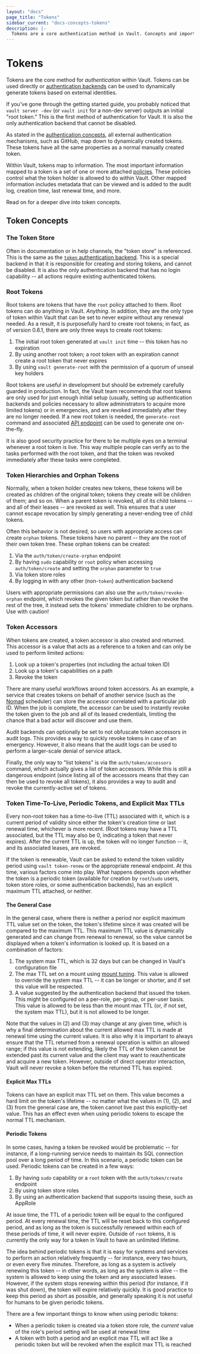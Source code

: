 ```yaml
---
layout: "docs"
page_title: "Tokens"
sidebar_current: "docs-concepts-tokens"
description: |-
  Tokens are a core authentication method in Vault. Concepts and important features. 
---
```


# Tokens

Tokens are the core method for _authentication_ within Vault. Tokens
can be used directly or [authentication backends](/docs/concepts/auth.html)
can be used to dynamically generate tokens based on external identities.

If you've gone through the getting started guide, you probably noticed that
`vault server -dev` (or `vault init` for a non-dev server) outputs an
initial "root token." This is the first method of authentication for Vault.
It is also the only authentication backend that cannot be disabled.

As stated in the [authentication concepts](/docs/concepts/auth.html),
all external authentication mechanisms, such as GitHub, map down to dynamically
created tokens. These tokens have all the same properties as a normal manually
created token.

Within Vault, tokens map to information. The most important information mapped
to a token is a set of one or more attached
[policies](/docs/concepts/policies.html). These policies control what the token
holder is allowed to do within Vault. Other mapped information includes
metadata that can be viewed and is added to the audit log, creation time, last
renewal time, and more.

Read on for a deeper dive into token concepts.

## Token Concepts

### The Token Store

Often in documentation or in help channels, the "token store" is referenced.
This is the same as the [`token` authentication
backend](https://www.vaultproject.io/docs/auth/token.html). This is a special
backend in that it is responsible for creating and storing tokens, and cannot
be disabled. It is also the only authentication backend that has no login
capability -- all actions require existing authenticated tokens.

### Root Tokens

Root tokens are tokens that have the `root` policy attached to them. Root
tokens can do anything in Vault. _Anything_. In addition, they are the only
type of token within Vault that can be set to never expire without any renewal
needed. As a result, it is purposefully hard to create root tokens; in fact, as
of version 0.6.1, there are only three ways to create root tokens:

1. The initial root token generated at `vault init` time -- this token has no
   expiration
2. By using another root token; a root token with an expiration cannot create a
   root token that never expires
3. By using `vault generate-root` with the permission of a quorum of unseal key
   holders

Root tokens are useful in development but should be extremely carefully guarded
in production. In fact, the Vault team recommends that root tokens are only
used for just enough initial setup (usually, setting up authentication backends
and policies necessary to allow administrators to acquire more limited tokens)
or in emergencies, and are revoked immediately after they are no longer needed.
If a new root token is needed, the `generate-root` command and associated [API
endpoint](https://www.vaultproject.io/docs/http/sys-generate-root.html) can be
used to generate one on-the-fly.

It is also good security practice for there to be multiple eyes on a terminal
whenever a root token is live. This way multiple people can verify as to the
tasks performed with the root token, and that the token was revoked immediately
after these tasks were completed.

### Token Hierarchies and Orphan Tokens

Normally, when a token holder creates new tokens, these tokens will be created
as children of the original token; tokens they create will be children of them;
and so on. When a parent token is revoked, all of its child tokens -- and all
of their leases -- are revoked as well. This ensures that a user cannot escape
revocation by simply generating a never-ending tree of child tokens.

Often this behavior is not desired, so users with appropriate access can create
`orphan` tokens. These tokens have no parent -- they are the root of their own
token tree. These orphan tokens can be created:

1. Via the `auth/token/create-orphan` endpoint
2. By having `sudo` capability or `root` policy when accessing
   `auth/token/create` and setting the `orphan` parameter to `true`
3. Via token store roles
4. By logging in with any other (non-`token`) authentication backend

Users with appropriate permissions can also use the `auth/token/revoke-orphan`
endpoint, which revokes the given token but rather than revoke the rest of the
tree, it instead sets the tokens' immediate children to be orphans. Use with
caution!

### Token Accessors

When tokens are created, a token accessor is also created and returned. This
accessor is a value that acts as a reference to a token and can only be used to
perform limited actions:

1. Look up a token's properties (not including the actual token ID)
2. Look up a token's capabilities on a path
3. Revoke the token

There are many useful workflows around token accessors. As an example, a
service that creates tokens on behalf of another service (such as the
[Nomad](https://www.nomadproject.io/) scheduler) can store the accessor
correlated with a particular job ID. When the job is complete, the accessor can
be used to instantly revoke the token given to the job and all of its leased
credentials, limiting the chance that a bad actor will discover and use them.

Audit backends can optionally be set to not obfuscate token accessors in audit
logs. This provides a way to quickly revoke tokens in case of an emergency.
However, it also means that the audit logs can be used to perform a
larger-scale denial of service attack.

Finally, the only way to "list tokens" is via the `auth/token/accessors`
command, which actually gives a list of token accessors. While this is still a
dangerous endpoint (since listing all of the accessors means that they can then
be used to revoke all tokens), it also provides a way to audit and revoke the
currently-active set of tokens.

### Token Time-To-Live, Periodic Tokens, and Explicit Max TTLs

Every non-root token has a time-to-live (TTL) associated with it, which is a
current period of validity since either the token's creation time or last
renewal time, whichever is more recent. (Root tokens may have a TTL associated,
but the TTL may also be 0, indicating a token that never expires). After the
current TTL is up, the token will no longer function -- it, and its associated
leases, are revoked.

If the token is renewable, Vault can be asked to extend the token validity
period using `vault token-renew` or the appropriate renewal endpoint. At this
time, various factors come into play. What happens depends upon whether the
token is a periodic token (available for creation by `root`/`sudo` users, token
store roles, or some authentication backends), has an explicit maximum TTL
attached, or neither.

#### The General Case

In the general case, where there is neither a period nor explicit maximum TTL
value set on the token, the token's lifetime since it was created will be
compared to the maximum TTL. This maximum TTL value is dynamically generated
and can change from renewal to renewal, so the value cannot be displayed when a
token's information is looked up. It is based on a combination of factors:

1. The system max TTL, which is 32 days but can be changed in Vault's
   configuration file
2. The max TTL set on a mount using [mount
   tuning](https://www.vaultproject.io/docs/http/sys-mounts.html). This value
   is allowed to override the system max TTL -- it can be longer or shorter,
   and if set this value will be respected.
3. A value suggested by the authentication backend that issued the token. This
   might be configured on a per-role, per-group, or per-user basis. This value
   is allowed to be less than the mount max TTL (or, if not set, the system max
   TTL), but it is not allowed to be longer.

Note that the values in (2) and (3) may change at any given time, which is why
a final determination about the current allowed max TTL is made at renewal time
using the current values. It is also why it is important to always ensure that
the TTL returned from a renewal operation is within an allowed range; if this
value is not extending, likely the TTL of the token cannot be extended past its
current value and the client may want to reauthenticate and acquire a new
token. However, outside of direct operator interaction, Vault will never revoke
a token before the returned TTL has expired.

#### Explicit Max TTLs

Tokens can have an explicit max TTL set on them. This value becomes a hard
limit on the token's lifetime -- no matter what the values in (1), (2), and (3)
from the general case are, the token cannot live past this explicitly-set
value. This has an effect even when using periodic tokens to escape the normal
TTL mechanism.

#### Periodic Tokens

In some cases, having a token be revoked would be problematic -- for instance,
if a long-running service needs to maintain its SQL connection pool over a long
period of time. In this scenario, a periodic token can be used. Periodic tokens
can be created in a few ways:

1. By having `sudo` capability or a `root` token with the `auth/token/create`
   endpoint
2. By using token store roles
3. By using an authentication backend that supports issuing these, such as
   AppRole

At issue time, the TTL of a periodic token will be equal to the configured
period. At every renewal time, the TTL will be reset back to this configured
period, and as long as the token is successfully renewed within each of these
periods of time, it will never expire. Outside of `root` tokens, it is
currently the only way for a token in Vault to have an unlimited lifetime.

The idea behind periodic tokens is that it is easy for systems and services to
perform an action relatively frequently -- for instance, every two hours, or
even every five minutes. Therefore, as long as a system is actively renewing
this token -- in other words, as long as the system is alive -- the system is
allowed to keep using the token and any associated leases. However, if the
system stops renewing within this period (for instance, if it was shut down),
the token will expire relatively quickly. It is good practice to keep this
period as short as possible, and generally speaking it is not useful for humans
to be given periodic tokens.

There are a few important things to know when using periodic tokens:

* When a periodic token is created via a token store role, the _current_ value of the role's period setting will be used at renewal time 
* A token with both a period and an explicit max TTL will act like a periodic token but will be revoked when the explicit max TTL is reached
